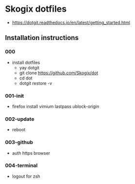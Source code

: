 # Skogix dotfiles

- <https://dotgit.readthedocs.io/en/latest/getting_started.html>

## Installation instructions

### 000

- install dotfiles
  - yay dotgit
  - git clone <https://github.com/Skogix/dot>
  - cd dot
  - dotgit restore -v

### 001-init

- firefox
install vimium lastpass ublock-origin

### 002-update

- reboot

### 003-github

- auth https browser

### 004-terminal

- logout for zsh

